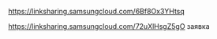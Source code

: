 https://linksharing.samsungcloud.com/6Bf8Ox3YHtsq


https://linksharing.samsungcloud.com/72uXlHsgZ5gO заявка
